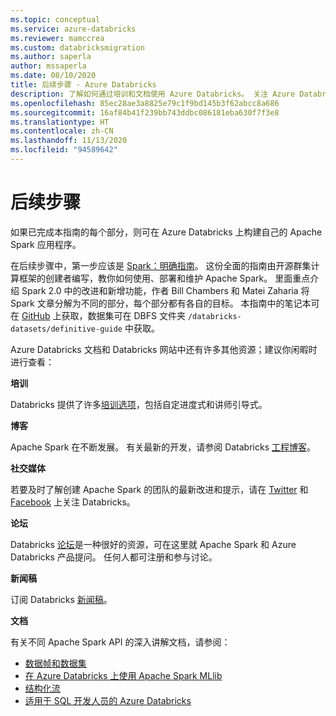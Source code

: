 ```yaml
---
ms.topic: conceptual
ms.service: azure-databricks
ms.reviewer: mamccrea
ms.custom: databricksmigration
ms.author: saperla
author: mssaperla
ms.date: 08/10/2020
title: 后续步骤 - Azure Databricks
description: 了解如何通过培训和文档使用 Azure Databricks。 关注 Azure Databricks 博客和社交媒体，随时跟进最新信息。
ms.openlocfilehash: 85ec28ae3a8825e79c1f9bd145b3f62abcc8a686
ms.sourcegitcommit: 16af84b41f239bb743ddbc086181eba630f7f3e8
ms.translationtype: HT
ms.contentlocale: zh-CN
ms.lasthandoff: 11/13/2020
ms.locfileid: "94589642"
---
```

# <a name="whats-next"></a>后续步骤

如果已完成本指南的每个部分，则可在 Azure Databricks 上构建自己的 Apache Spark 应用程序。

在后续步骤中，第一步应该是 [Spark：明确指南](https://shop.oreilly.com/product/0636920034957.do)。 这份全面的指南由开源群集计算框架的创建者编写，教你如何使用、部署和维护 Apache Spark。 里面重点介绍 Spark 2.0 中的改进和新增功能，作者 Bill Chambers 和 Matei Zaharia 将 Spark 文章分解为不同的部分，每个部分都有各自的目标。 本指南中的笔记本可在 [GitHub](https://github.com/databricks/Spark-The-Definitive-Guide/tree/master/code) 上获取，数据集可在 DBFS 文件夹 `/databricks-datasets/definitive-guide` 中获取。

Azure Databricks 文档和 Databricks 网站中还有许多其他资源；建议你闲暇时进行查看：

**培训**

Databricks 提供了许多[培训选项](https://academy.databricks.com/)，包括自定进度式和讲师引导式。

**博客**

Apache Spark 在不断发展。 有关最新的开发，请参阅 Databricks [工程博客](https://databricks.com/blog/category/engineering/spark)。

**社交媒体**

若要及时了解创建 Apache Spark 的团队的最新改进和提示，请在 [Twitter](https://twitter.com/databricks) 和 [Facebook](https://www.facebook.com/databricksinc/) 上关注 Databricks。

**论坛**

Databricks [论坛](https://forums.databricks.com/)是一种很好的资源，可在这里就 Apache Spark 和 Azure Databricks 产品提问。 任何人都可注册和参与讨论。

**新闻稿**

订阅 Databricks [新闻稿](https://pages.databricks.com/LP-Newsletter-Signup.html)。

**文档**

有关不同 Apache Spark API 的深入讲解文档，请参阅：

* [数据帧和数据集](../../spark/latest/dataframes-datasets/index.md)
* [在 Azure Databricks 上使用 Apache Spark MLlib](../../applications/machine-learning/train-model/mllib/index.md)
* [结构化流](../../spark/latest/structured-streaming/index.md)
* [适用于 SQL 开发人员的 Azure Databricks](../../spark/latest/spark-sql/index.md)